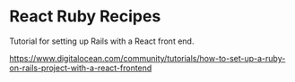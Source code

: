 # React Ruby Recipes

Tutorial for setting up Rails with a React front end.

https://www.digitalocean.com/community/tutorials/how-to-set-up-a-ruby-on-rails-project-with-a-react-frontend
